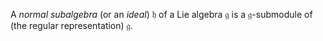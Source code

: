 A *normal subalgebra* (or an *ideal*) $\mathfrak{h}$ of a Lie algebra $\mathfrak{g}$ is a $\mathfrak{g}$-submodule of (the regular representation) $\mathfrak{g}$.
